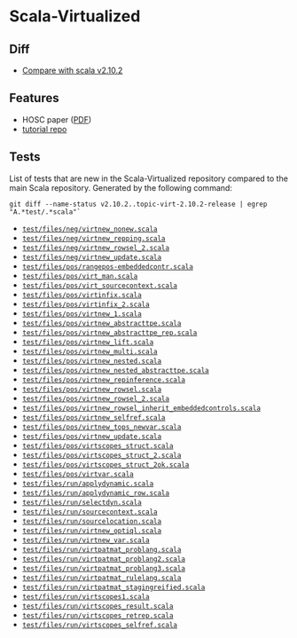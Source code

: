 Scala-Virtualized
=================

Diff
----

* [Compare with scala v2.10.2](https://github.com/namin/scala/compare/scala:v2.10.2...topic-virt-migration)

Features
--------

* HOSC paper ([PDF](http://lampwww.epfl.ch/~amin/pub/hosc2013.pdf))
* [tutorial repo](https://github.com/adriaanm/scala-virtualized-tutorial)

Tests
-----

List of tests that are new in the Scala-Virtualized repository compared to the main Scala repository. Generated by the following command:

    git diff --name-status v2.10.2..topic-virt-2.10.2-release | egrep "A.*test/.*scala"`

* [`test/files/neg/virtnew_nonew.scala`](test/files/neg/virtnew_nonew.scala)
* [`test/files/neg/virtnew_repping.scala`](test/files/neg/virtnew_repping.scala)
* [`test/files/neg/virtnew_rowsel_2.scala`](test/files/neg/virtnew_rowsel_2.scala)
* [`test/files/neg/virtnew_update.scala`](test/files/neg/virtnew_update.scala)
* [`test/files/pos/rangepos-embeddedcontr.scala`](test/files/pos/rangepos-embeddedcontr.scala)
* [`test/files/pos/virt_man.scala`](test/files/pos/virt_man.scala)
* [`test/files/pos/virt_sourcecontext.scala`](test/files/pos/virt_sourcecontext.scala)
* [`test/files/pos/virtinfix.scala`](test/files/pos/virtinfix.scala)
* [`test/files/pos/virtinfix_2.scala`](test/files/pos/virtinfix_2.scala)
* [`test/files/pos/virtnew_1.scala`](test/files/pos/virtnew_1.scala)
* [`test/files/pos/virtnew_abstracttpe.scala`](test/files/pos/virtnew_abstracttpe.scala)
* [`test/files/pos/virtnew_abstracttpe_rep.scala`](test/files/pos/virtnew_abstracttpe_rep.scala)
* [`test/files/pos/virtnew_lift.scala`](test/files/pos/virtnew_lift.scala)
* [`test/files/pos/virtnew_multi.scala`](test/files/pos/virtnew_multi.scala)
* [`test/files/pos/virtnew_nested.scala`](test/files/pos/virtnew_nested.scala)
* [`test/files/pos/virtnew_nested_abstracttpe.scala`](test/files/pos/virtnew_nested_abstracttpe.scala)
* [`test/files/pos/virtnew_repinference.scala`](test/files/pos/virtnew_repinference.scala)
* [`test/files/pos/virtnew_rowsel.scala`](test/files/pos/virtnew_rowsel.scala)
* [`test/files/pos/virtnew_rowsel_2.scala`](test/files/pos/virtnew_rowsel_2.scala)
* [`test/files/pos/virtnew_rowsel_inherit_embeddedcontrols.scala`](test/files/pos/virtnew_rowsel_inherit_embeddedcontrols.scala)
* [`test/files/pos/virtnew_selfref.scala`](test/files/pos/virtnew_selfref.scala)
* [`test/files/pos/virtnew_tops_newvar.scala`](test/files/pos/virtnew_tops_newvar.scala)
* [`test/files/pos/virtnew_update.scala`](test/files/pos/virtnew_update.scala)
* [`test/files/pos/virtscopes_struct.scala`](test/files/pos/virtscopes_struct.scala)
* [`test/files/pos/virtscopes_struct_2.scala`](test/files/pos/virtscopes_struct_2.scala)
* [`test/files/pos/virtscopes_struct_2ok.scala`](test/files/pos/virtscopes_struct_2ok.scala)
* [`test/files/pos/virtvar.scala`](test/files/pos/virtvar.scala)
* [`test/files/run/applydynamic.scala`](test/files/run/applydynamic.scala)
* [`test/files/run/applydynamic_row.scala`](test/files/run/applydynamic_row.scala)
* [`test/files/run/selectdyn.scala`](test/files/run/selectdyn.scala)
* [`test/files/run/sourcecontext.scala`](test/files/run/sourcecontext.scala)
* [`test/files/run/sourcelocation.scala`](test/files/run/sourcelocation.scala)
* [`test/files/run/virtnew_optiql.scala`](test/files/run/virtnew_optiql.scala)
* [`test/files/run/virtnew_var.scala`](test/files/run/virtnew_var.scala)
* [`test/files/run/virtpatmat_problang.scala`](test/files/run/virtpatmat_problang.scala)
* [`test/files/run/virtpatmat_problang2.scala`](test/files/run/virtpatmat_problang2.scala)
* [`test/files/run/virtpatmat_problang3.scala`](test/files/run/virtpatmat_problang3.scala)
* [`test/files/run/virtpatmat_rulelang.scala`](test/files/run/virtpatmat_rulelang.scala)
* [`test/files/run/virtpatmat_stagingreified.scala`](test/files/run/virtpatmat_stagingreified.scala)
* [`test/files/run/virtscopes1.scala`](test/files/run/virtscopes1.scala)
* [`test/files/run/virtscopes_result.scala`](test/files/run/virtscopes_result.scala)
* [`test/files/run/virtscopes_retrep.scala`](test/files/run/virtscopes_retrep.scala)
* [`test/files/run/virtscopes_selfref.scala`](test/files/run/virtscopes_selfref.scala)
